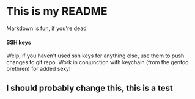 # This is my README

Markdown is fun, if you're dead

#### SSH keys
Welp, if you haven't used ssh keys for anything else, use them to push changes to git repo. Work in conjunction with keychain (from the gentoo brethren) for added sexy!

## I should probably change this, this is a test
